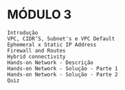 # MÓDULO 3

    Introdução
    VPC, CIDR’S, Subnet's e VPC Default
    Ephemeral x Static IP Address
    Firewall and Routes
    Hybrid connectivity
    Hands-on Network - Descrição
    Hands-on Network - Solução - Parte 1
    Hands-on Network - Solução - Parte 2
    Quiz

